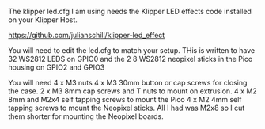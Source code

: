 The klipper led.cfg I am using needs the Klipper LED effects code installed on your Klipper Host.

https://github.com/julianschill/klipper-led_effect

You will need to edit the led.cfg to match your setup. 
THis is written to have 32 WS2812 LEDS on GPIO0  and the 2 8 WS2812 neopixel sticks in the Pico housing on GPIO2 and GPIO3

You will need 
4 x M3 nuts
4 x M3 30mm button or cap screws for closing the case. 
2 x M3 8mm cap screws and T nuts to mount on extrusion. 
4 x M2 8mm and M2x4 self tapping screws to mount the Pico
4 x M2 4mm self tapping screws to mount the Neopixel sticks. 
All I had was M2x8 so I cut them shorter for mounting the Neopixel boards. 


